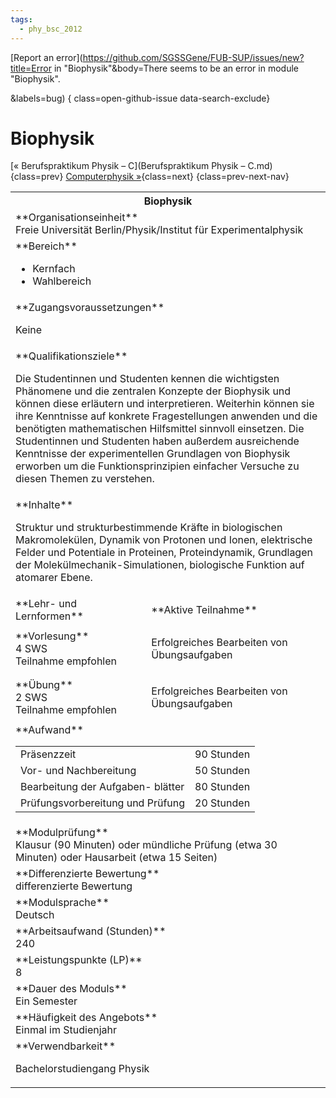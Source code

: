 ```yaml
---
tags:
  - phy_bsc_2012
---
```

[Report an error](https://github.com/SGSSGene/FUB-SUP/issues/new?title=Error in "Biophysik"&body=There seems to be an error in module "Biophysik".

<Describe here a slightly more detailed description of what is wrong>&labels=bug)
{ class=open-github-issue data-search-exclude}

# Biophysik

[« Berufspraktikum Physik – C](Berufspraktikum Physik – C.md){class=prev}
[Computerphysik »](Computerphysik.md){class=next}
{class=prev-next-nav}

<table markdown id="moduledesc">
<tr markdown class="moduledesc_head"><th colspan="2">Biophysik </th></tr>
<tr markdown><td colspan="2">**Organisationseinheit**   <br>Freie Universität Berlin/Physik/Institut für Experimentalphysik</td></tr>

<tr markdown><td colspan="2">**Bereich**<br>


- Kernfach
- Wahlbereich

</td></tr>

<tr markdown><td colspan="2">**Zugangsvoraussetzungen** <br>

Keine


</td></tr>
<tr markdown><td colspan="2">**Qualifikationsziele**    <br>

Die Studentinnen und Studenten kennen die wichtigsten Phänomene und die
zentralen Konzepte der Biophysik und können diese erläutern und
interpretieren. Weiterhin können sie ihre Kenntnisse auf konkrete
Fragestellungen anwenden und die benötigten mathematischen Hilfsmittel
sinnvoll einsetzen. Die Studentinnen und Studenten haben außerdem
ausreichende Kenntnisse der experimentellen Grundlagen von Biophysik
erworben um die Funktionsprinzipien einfacher Versuche zu diesen Themen zu
verstehen.


</td></tr>
<tr markdown><td colspan="2">**Inhalte**                <br>

Struktur und strukturbestimmende Kräfte in biologischen Makromolekülen,
Dynamik von Protonen und Ionen, elektrische Felder und Potentiale in
Proteinen, Proteindynamik, Grundlagen der Molekülmechanik-Simulationen,
biologische Funktion auf atomarer Ebene.


</td></tr>

<tr markdown><td>**Lehr- und Lernformen**</td><td>**Aktive Teilnahme**</td></tr>
<tr markdown><td> **Vorlesung** <br>4 SWS <br> Teilnahme empfohlen</td><td>

Erfolgreiches Bearbeiten von Übungsaufgaben
</td></tr>
<tr markdown><td> **Übung** <br>2 SWS <br> Teilnahme empfohlen</td><td>

Erfolgreiches Bearbeiten von Übungsaufgaben
</td></tr>
<tr markdown><td colspan="2">**Aufwand**                <br>
<table class="aufwand_table">
<tr><td>Präsenzzeit</td><td>90 Stunden</td></tr>
<tr><td>Vor- und Nachbereitung</td><td>50 Stunden</td></tr>
<tr><td>Bearbeitung der Aufgaben- blätter</td><td>80 Stunden</td></tr>
<tr><td>Prüfungsvorbereitung und Prüfung</td><td>20 Stunden</td></tr>
</table>

</td></tr>
<tr markdown><td colspan="2">**Modulprüfung**             <br>Klausur (90 Minuten) oder mündliche Prüfung (etwa 30 Minuten) oder
Hausarbeit (etwa 15 Seiten)


</td></tr>
<tr markdown><td colspan="2">**Differenzierte Bewertung** <br>differenzierte Bewertung

</td></tr>
<tr markdown><td colspan="2">**Modulsprache**             <br>Deutsch</td></tr>
<tr markdown><td colspan="2">**Arbeitsaufwand (Stunden)** <br>240</td></tr>
<tr markdown><td colspan="2">**Leistungspunkte (LP)**     <br>8</td></tr>
<tr markdown><td colspan="2">**Dauer des Moduls**         <br>Ein Semester</td></tr>
<tr markdown><td colspan="2">**Häufigkeit des Angebots**  <br>Einmal im Studienjahr</td></tr>
<tr markdown><td colspan="2">**Verwendbarkeit**           <br>

Bachelorstudiengang Physik


</td></tr>

</table>
